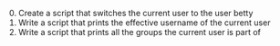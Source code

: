 0. Create a script that switches the current user to the user betty
1. Write a script that prints the effective username of the current user
2. Write a script that prints all the groups the current user is part of
